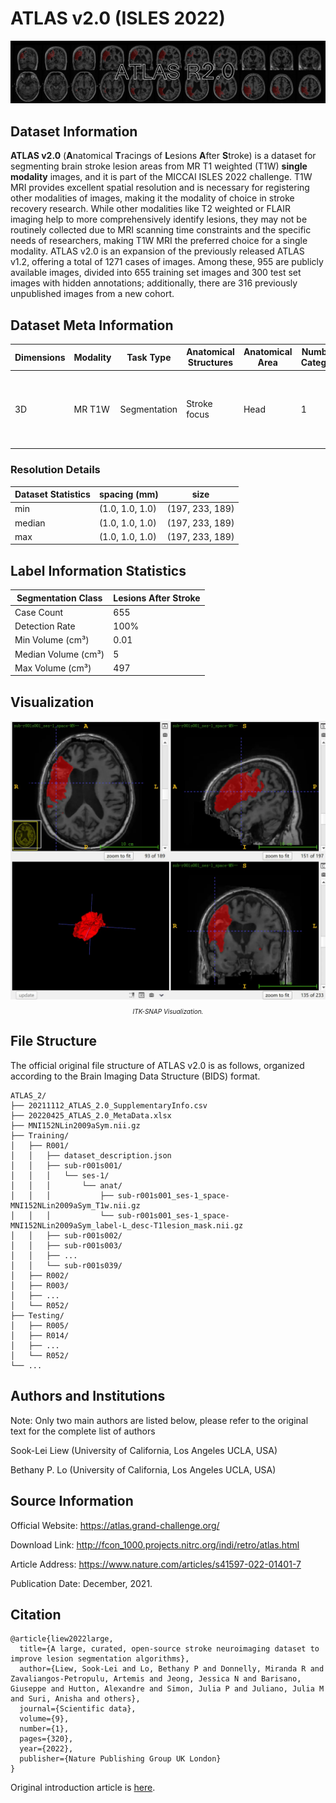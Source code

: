 # ATLAS v2.0 (ISLES 2022)

<div align="center">
    <a href="https://github.com/openmedlab/"><img width="700px" height="auto" src="appendix/ATLASv2_0.png"></a>
</div>
<p style="text-align:center;font-size:10px;"><em></em></p>

## Dataset Information

**ATLAS v2.0** (**A**natomical **T**racings of **L**esions **A**fter **S**troke) is a dataset for segmenting brain stroke lesion areas from MR T1 weighted (T1W) **single modality** images, and it is part of the MICCAI ISLES 2022 challenge. T1W MRI provides excellent spatial resolution and is necessary for registering other modalities of images, making it the modality of choice in stroke recovery research. While other modalities like T2 weighted or FLAIR imaging help to more comprehensively identify lesions, they may not be routinely collected due to MRI scanning time constraints and the specific needs of researchers, making T1W MRI the preferred choice for a single modality. ATLAS v2.0 is an expansion of the previously released ATLAS v1.2, offering a total of 1271 cases of images. Among these, 955 are publicly available images, divided into 655 training set images and 300 test set images with hidden annotations; additionally, there are 316 previously unpublished images from a new cohort.

## Dataset Meta Information

| Dimensions | Modality | Task Type | Anatomical Structures         | Anatomical Area | Number of Categories | Data Volume                                                                        | File Format |
|------------|--------|-----------|-------------------------------|-----------------|--------------------|------------------------------------------------------------------------------------|-------------|
| 3D         | MR T1W	       | Segmentation | Stroke focus | Head            | 1                  | 655 for training, 300 for identity distribution test, 316 for generalization test. | .nii.gz     |


### Resolution Details

| Dataset Statistics | spacing (mm)     | size            |
|--------------------|------------------|-----------------|
| min                | (1.0, 1.0, 1.0)              | (197, 233, 189)     |
| median             | (1.0, 1.0, 1.0)           | (197, 233, 189) |
| max                | (1.0, 1.0, 1.0)              | (197, 233, 189) |

## Label Information Statistics

| Segmentation Class | Lesions After Stroke |
|--------------------|------------------------------------|
| Case Count         | 655                                |
| Detection Rate     | 100%                               |
| Min Volume (cm³)   | 0.01                               |
| Median Volume (cm³)| 5                                  |
| Max Volume (cm³)   | 497                                |


## Visualization

<div align="center">
    <a href="https://github.com/openmedlab/"><img width="700px" height="auto" src="appendix/ATLASv2_1.webp"></a>
</div>
<p style="text-align:center;font-size:10px;"><em> ITK-SNAP Visualization.</em></p>

## File Structure

The official original file structure of ATLAS v2.0 is as follows, organized according to the Brain Imaging Data Structure (BIDS) format.

``` 
ATLAS_2/
├── 20211112_ATLAS_2.0_SupplementaryInfo.csv
├── 20220425_ATLAS_2.0_MetaData.xlsx
├── MNI152NLin2009aSym.nii.gz
├── Training/
│   ├── R001/
│   │   ├── dataset_description.json
│   │   ├── sub-r001s001/
│   │   │   └── ses-1/
│   │   │       └── anat/
│   │   │           ├── sub-r001s001_ses-1_space-MNI152NLin2009aSym_T1w.nii.gz
│   │   │           └── sub-r001s001_ses-1_space-MNI152NLin2009aSym_label-L_desc-T1lesion_mask.nii.gz
│   │   ├── sub-r001s002/
│   │   ├── sub-r001s003/
│   │   ├── ...
│   │   └── sub-r001s039/
│   ├── R002/
│   ├── R003/
│   ├── ...
│   └── R052/
├── Testing/
│   ├── R005/
│   ├── R014/
│   ├── ...
│   └── R052/
└── ...
```

## Authors and Institutions

Note: Only two main authors are listed below, please refer to the original text for the complete list of authors

Sook-Lei Liew (University of California, Los Angeles UCLA, USA)

Bethany P. Lo (University of California, Los Angeles UCLA, USA)


## Source Information

Official Website: https://atlas.grand-challenge.org/

Download Link: http://fcon_1000.projects.nitrc.org/indi/retro/atlas.html

Article Address: https://www.nature.com/articles/s41597-022-01401-7

Publication Date: December, 2021.

## Citation

``` 
@article{liew2022large,
  title={A large, curated, open-source stroke neuroimaging dataset to improve lesion segmentation algorithms},
  author={Liew, Sook-Lei and Lo, Bethany P and Donnelly, Miranda R and Zavaliangos-Petropulu, Artemis and Jeong, Jessica N and Barisano, Giuseppe and Hutton, Alexandre and Simon, Julia P and Juliano, Julia M and Suri, Anisha and others},
  journal={Scientific data},
  volume={9},
  number={1},
  pages={320},
  year={2022},
  publisher={Nature Publishing Group UK London}
}
```

Original introduction article is [here](https://zhuanlan.zhihu.com/p/659111927).
